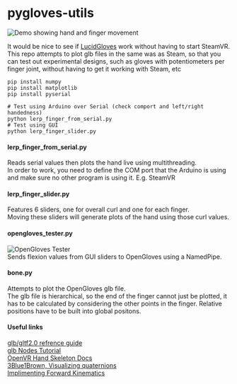 # pygloves-utils  
![Demo showing hand and finger movement](https://media2.giphy.com/media/4P8L3HQAg5qEDBmffP/giphy.gif?cid=790b7611cd5a3029ab0414bbdc674fb1a19867a290c3426a&rid=giphy.gif&ct=g)

It would be nice to see if [LucidGloves](https://github.com/LucidVR/lucidgloves) work without having to start SteamVR.
This repo attempts to plot glb files in the same was as Steam, so that you can test out experimental designs, such as gloves with potentiometers per finger joint, without having to get it working with Steam, etc    

```
pip install numpy
pip install matplotlib
pip install pyserial

# Test using Arduino over Serial (check comport and left/right handedness)
python lerp_finger_from_serial.py
# Test using GUI
python lerp_finger_slider.py
```

#### lerp_finger_from_serial.py  
Reads serial values then plots the hand live using multithreading.  
In order to work, you need to define the COM port that the Arduino is using and make sure no other program is using it. E.g. SteamVR    

#### lerp_finger_slider.py  
Features 6 sliders, one for overall curl and one for each finger.   
Moving these sliders will generate plots of the hand using those curl values.  
  
#### opengloves_tester.py
![OpenGloves Tester](https://media3.giphy.com/media/XJ91vwQnm96PeSRl9V/giphy.gif)  
Sends flexion values from GUI sliders to OpenGloves using a NamedPipe.  
  
#### bone.py  
Attempts to plot the OpenGloves glb file.   
The glb file is hierarchical, so the end of the finger cannot just be plotted, it has to be calculated by considering the other points in the finger. Relative positions have to be built into global positons.

#### Useful links  
[glb/gltf2.0 refrence guide](https://www.khronos.org/files/gltf20-reference-guide.pdf)  
[glb Nodes Tutorial](https://github.com/KhronosGroup/glTF-Tutorials/blob/master/gltfTutorial/gltfTutorial_004_ScenesNodes.md)    
[OpenVR Hand Skeleton Docs](https://github.com/ValveSoftware/openvr/wiki/Hand-Skeleton)  
[3Blue1Brown, Visualizing quaternions](https://www.youtube.com/watch?v=d4EgbgTm0Bg)  
[Implimenting Forward Kinematics](https://www.alanzucconi.com/2017/04/06/implementing-forward-kinematics/)  